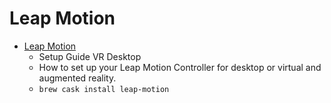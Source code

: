 # Leap Motion
- [Leap Motion](https://www.leapmotion.com/setup)
  -   Setup Guide VR Desktop
  - How to set up your Leap Motion Controller for desktop or virtual and augmented reality.
  - `brew cask install leap-motion`
